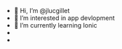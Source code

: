 - 👋 Hi, I’m @jlucgillet
- 👀 I’m interested in app devlopment
- 🌱 I’m currently learning Ionic
- 
-

<!---
jlucgillet/jlucgillet is a ✨ special ✨ repository because its `README.md` (this file) appears on your GitHub profile.
You can click the Preview link to take a look at your changes.
--->
